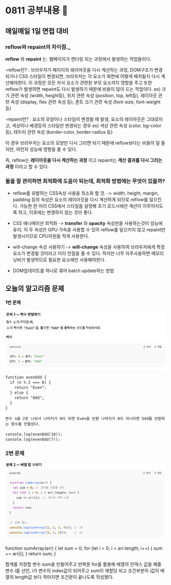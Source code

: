 # 0811 공부내용 📖

## 매일매일 1일 면접 대비

### __reflow와 repaint의 차이점.___
__reflow__ 와  __repaint__ 는. 웹페이지가 렌더링 되는 과정에서 발생하는 작업들이다.


-reflow란? : 브라우저가 페이지의 레이아웃을 다시 계산하는 과정, DOM구조가 변경되거나 CSS 스타일이 변경되면, 브라우저는 각 요소가 화면에 어떻게 배치될지 다시 계산해야한다. 이 과정은 모든 자식 요소가 관련된 부모 요소까지 영향을 주고 또한 reflow가 발생하면 repaint도 다시 발생하기 때문에 비용이 많이 드는 작업이다.  ex) 크기 관련 속성 (width, height등), 위치 관련 속성 (position, top, left등), 레이아웃 관련 속성 (display, flex 관련 속성 등), 폰트 크기 관련 속성 (font-size, font-weight 등)

-repaint란? : 요소의 모양이나 스타일이 변경될 때 발생, 요소의 레이아웃은 그대로이고, 색상이나 배경등의 스타일만 변경되는 경우 ex) 색상 관련 속성 (color, bg-color 등), 테두리 관련 속성 (border-color, border-radius 등)

이 경우 브라우저는 요소의 모양만 다시 그리면 되기 때문에 reflow보다는 비용이 덜 들지만, 여전히 성능에 영향을 줄 수 있다.

즉, reflow는 __레이아웃을 다시 계산하는 과정__ 이고 repaint는 __계산 결과를 다시 그리는 과정__ 이라고 할 수 있다.

### 둘을 잘 관리하면 최적화에 도움이 되는데, 최적화 방법에는 무엇이 있을까?

- reflow를 유발하는 CSS속성 사용을 최소화 할 것. -> width, height, margin, padding 등의 속성은 요소의 레이아웃을 다시 계산하게 되므로 reflow를 일으킨다. 가능한 한 미리 CSS에서 스타일을 설정해 초기 로드시에만 계산이 이루어지도록 하고, 이후에는 변경하지 않는 것이 좋다.

- CSS 애니메이션 최적화 -> __transfer__ 와 __opacity__ 속성만을 사용하는것이 성능에 유리, 이 두 속성은 GPU 가속을 사용할 수 있어 reflow를 일으키지 않고 repaint만 발생시키므로 CPU자원을 적게 사용한다.

- will-change 속성 사용하기 -> __will-change__ 속성을 사용하여 브라우저에게 특정 요소가 변경될 것이라고 미리 언질을 줄 수 있다. 하지만 너무 자주사용하면 메모리 낭비가 발생하므로 필요한 요소에만 사용해야한다.

- DOM업데이트를 하나로 묶어 batch update하는 방법

## 오늘의 알고리즘 문제

#### 1번 문제
![alt text](image.png)

```
function evenOdd {
  if (n % 2 === 0) {
    return "Even";
  } else {
    return "Odd";
  }
}

변수 n을 2로 나눠서 나머지가 0이 되면 Even을 반환 나머지가 0이 아니라면 Odd를 반환하는 함수를 만들었다.

console.log(evenOdd(10));
console.log(evenOdd(7));
```

### 2번 문제
![alt text](image-1.png)

function sumArray(arr) {
  let sum = 0;
  for (let i = 0; i < arr.length; i++) {
    sum += arr[i];
  }
  return sum;
}

합계를 저장할 변수 sum을 만들어주고 반복문 for를 활용해 배열의 인덱스 값을 해줄 변수 i를 선언, i가 변수의 index값이 되어주고
sum이 재할당 되고 조건부분의 i값이 배열의 length값 보다 작아지면 조건문이 끝나도록 작성했다.


